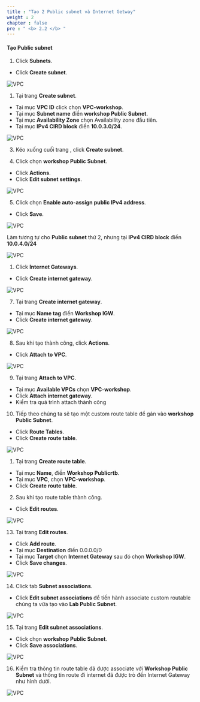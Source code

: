 ```yaml
---
title : "Tạo 2 Public subnet và Internet Getway"
weight : 2
chapter : false
pre : " <b> 2.2 </b> "
---
```


#### Tạo Public subnet

1. Click **Subnets**.
  + Click **Create subnet**.

![VPC](/TrungHieuIT.github.io-workshop/static/images/1.intro/CreateSubnet.png)

1. Tại trang **Create subnet**.
  + Tại mục **VPC ID** click chọn **VPC-workshop**.
  + Tại mục **Subnet name** điền **workshop Public Subnet**.
  + Tại mục **Availability Zone** chọn Availability zone đầu tiên.
  + Tại mục **IPv4 CIRD block** điền **10.0.3.0/24**.

![VPC](/TrungHieuIT.github.io-workshop/static/images/1.intro/CreateSubnetScreen.png)

3. Kéo xuống cuối trang , click **Create subnet**.

4. Click chọn **workshop Public Subnet**.
  + Click **Actions**.
  + Click **Edit subnet settings**.

![VPC](/TrungHieuIT.github.io-workshop/static/images/1.intro/EditSubnet.png)

5. Click chọn **Enable auto-assign public IPv4 address**.
  + Click **Save**.

![VPC](/TrungHieuIT.github.io-workshop/static/images/1.intro/SaveSettingSubnet.png)

Làm tương tự cho **Public subnet** thứ 2, nhưng tại **IPv4 CIRD block** điền **10.0.4.0/24**

![VPC](/TrungHieuIT.github.io-workshop/static/images/1.intro/CreateSubnet2.png)

1. Click **Internet Gateways**.
  + Click **Create internet gateway**.
  
![VPC](/TrungHieuIT.github.io-workshop/static/images/1.intro/IGW.png)

7. Tại trang **Create internet gateway**.
  + Tại mục **Name tag** điền **Workshop IGW**.
  + Click **Create internet gateway**.
  
![VPC](/TrungHieuIT.github.io-workshop/static/images/1.intro/CreateIGW.png)

8. Sau khi tạo thành công, click **Actions**.
  + Click **Attach to VPC**.
 
![VPC](/TrungHieuIT.github.io-workshop/static/images/1.intro/AttachToVPC.png)

9. Tại trang **Attach to VPC**.
  + Tại mục **Available VPCs** chọn **VPC-workshop**.
  + Click **Attach internet gateway**.
  + Kiểm tra quá trình attach thành công 

10. Tiếp theo chúng ta sẽ tạo một custom route table để gán vào **workshop Public Subnet**.
  + Click **Route Tables**.
  + Click **Create route table**.

![VPC](/TrungHieuIT.github.io-workshop/static/images/1.intro/Route.png)

1.  Tại trang **Create route table**.
  + Tại mục **Name**, điền **Workshop Publicrtb**.
  + Tại mục **VPC**, chọn **VPC-workshop**.
  + Click **Create route table**.

2.  Sau khi tạo route table thành công.
  + Click **Edit routes**.
  
![VPC](/TrungHieuIT.github.io-workshop/static/images/1.intro/EditRoute.png)

13. Tại trang **Edit routes**.
  + Click **Add route**.
  + Tại mục **Destination** điền 0.0.0.0/0
  + Tại mục **Target** chọn **Internet Gateway** sau đó chọn **Workshop IGW**.
  + Click **Save changes**.

![VPC](/TrungHieuIT.github.io-workshop/static/images/1.intro/EditRoute1.png)

14. Click tab **Subnet associations**.
  + Click **Edit subnet associations** để tiến hành associate custom routable chúng ta vừa tạo vào **Lab Public Subnet**.


![VPC](/TrungHieuIT.github.io-workshop/static/images/1.intro/EditAssociations.png)

15. Tại trang **Edit subnet associations**. 
  + Click chọn **workshop Public Subnet**.
  + Click **Save associations**.

![VPC](/TrungHieuIT.github.io-workshop/static/images/1.intro/SaveAss.png)

16. Kiểm tra thông tin route table đã được associate với **Workshop Public Subnet** và thông tin route đi internet đã được trỏ đến Internet Gateway như hình dưới.


![VPC](/TrungHieuIT.github.io-workshop/static/images/1.intro/CheckAss.png)
